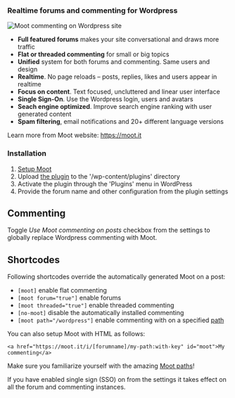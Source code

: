 
### Realtime forums and commenting for Wordpress

![Moot commenting on Wordpress site](https://moot.it/docs/img/wp-commenting.png)

- **Full featured forums** makes your site conversational and draws more traffic
- **Flat or threaded commenting** for small or big topics
- **Unified** system for both forums and commenting. Same users and design
- **Realtime**. No page reloads – posts, replies, likes and users appear in realtime
- **Focus on content**. Text focused, uncluttered and linear user interface
- **Single Sign-On**. Use the Wordpress login, users and avatars
- **Seach engine optimized**. Improve search engine ranking with user generated content
- **Spam filtering**, email notifications and 20+ different language versions

Learn more from Moot website: https://moot.it

### Installation

1. [Setup Moot](https://moot.it/setup)
2. Upload [the plugin](http://downloads.wordpress.org/plugin/moot.zip) to the '/wp-content/plugins' directory
3. Activate the plugin through the 'Plugins' menu in WordPress
4. Provide the forum name and other configuration from the plugin settings

## Commenting

Toggle *Use Moot commenting on posts* checkbox from the settings to globally replace Wordpress commenting with Moot.

## Shortcodes

Following shortcodes override the automatically generated Moot on a post:

- `[moot]` enable flat commenting
- `[moot forum="true"]` enable forums
- `[moot threaded="true"]` enable threaded commenting
- `[no-moot]` disable the automatically installed commenting
- `[moot path="/wordpress"]` enable commenting with on a specified [path](https://moot.it/docs/getting-started.html#paths)

You can also setup Moot with HTML as follows:

`<a href="https://moot.it/i/[forumname]/my-path:with-key" id="moot">My commenting</a>`

Make sure you familiarize yourself with the amazing [Moot paths](https://moot.it/docs/getting-started.html#paths)!

If you have enabled single sign (SSO) on from the settings it takes effect on all the forum and commenting instances.



